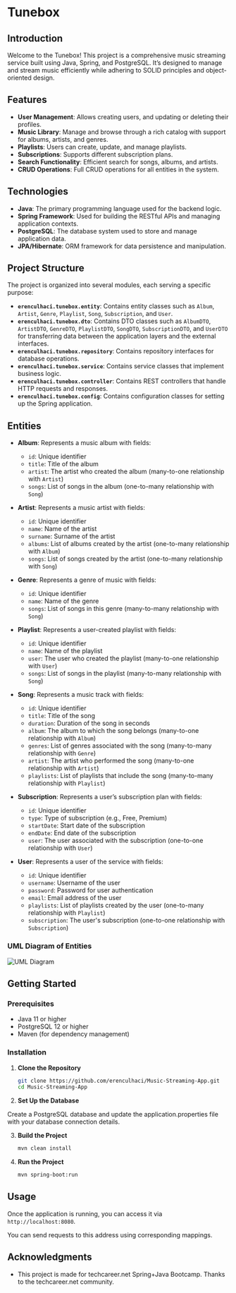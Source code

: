 # Tunebox

## Introduction

Welcome to the Tunebox! This project is a comprehensive music streaming service built using Java, Spring, and PostgreSQL. It’s designed to manage and stream music efficiently while adhering to SOLID principles and object-oriented design.

## Features

- **User Management**: Allows creating users, and updating or deleting their profiles.
- **Music Library**: Manage and browse through a rich catalog with support for albums, artists, and genres.
- **Playlists**: Users can create, update, and manage playlists.
- **Subscriptions**: Supports different subscription plans.
- **Search Functionality**: Efficient search for songs, albums, and artists.
- **CRUD Operations**: Full CRUD operations for all entities in the system.

## Technologies

- **Java**: The primary programming language used for the backend logic.
- **Spring Framework**: Used for building the RESTful APIs and managing application contexts.
- **PostgreSQL**: The database system used to store and manage application data.
- **JPA/Hibernate**: ORM framework for data persistence and manipulation.

## Project Structure

The project is organized into several modules, each serving a specific purpose:

- **`erenculhaci.tunebox.entity`**: Contains entity classes such as `Album`, `Artist`, `Genre`, `Playlist`, `Song`, `Subscription`, and `User`.
- **`erenculhaci.tunebox.dto`**: Contains DTO classes such as `AlbumDTO`, `ArtistDTO`, `GenreDTO`, `PlaylistDTO`, `SongDTO`, `SubscriptionDTO`, and `UserDTO` for transferring data between the application layers and the external interfaces.
- **`erenculhaci.tunebox.repository`**: Contains repository interfaces for database operations.
- **`erenculhaci.tunebox.service`**: Contains service classes that implement business logic.
- **`erenculhaci.tunebox.controller`**: Contains REST controllers that handle HTTP requests and responses.
- **`erenculhaci.tunebox.config`**: Contains configuration classes for setting up the Spring application.

## Entities

- **Album**: Represents a music album with fields:
  - `id`: Unique identifier
  - `title`: Title of the album
  - `artist`: The artist who created the album (many-to-one relationship with `Artist`)
  - `songs`: List of songs in the album (one-to-many relationship with `Song`)

- **Artist**: Represents a music artist with fields:
  - `id`: Unique identifier
  - `name`: Name of the artist
  - `surname`: Surname of the artist
  - `albums`: List of albums created by the artist (one-to-many relationship with `Album`)
  - `songs`: List of songs created by the artist (one-to-many relationship with `Song`)

- **Genre**: Represents a genre of music with fields:
  - `id`: Unique identifier
  - `name`: Name of the genre
  - `songs`: List of songs in this genre (many-to-many relationship with `Song`)

- **Playlist**: Represents a user-created playlist with fields:
  - `id`: Unique identifier
  - `name`: Name of the playlist
  - `user`: The user who created the playlist (many-to-one relationship with `User`)
  - `songs`: List of songs in the playlist (many-to-many relationship with `Song`)

- **Song**: Represents a music track with fields:
  - `id`: Unique identifier
  - `title`: Title of the song
  - `duration`: Duration of the song in seconds
  - `album`: The album to which the song belongs (many-to-one relationship with `Album`)
  - `genres`: List of genres associated with the song (many-to-many relationship with `Genre`)
  - `artist`: The artist who performed the song (many-to-one relationship with `Artist`)
  - `playlists`: List of playlists that include the song (many-to-many relationship with `Playlist`)

- **Subscription**: Represents a user’s subscription plan with fields:
  - `id`: Unique identifier
  - `type`: Type of subscription (e.g., Free, Premium)
  - `startDate`: Start date of the subscription
  - `endDate`: End date of the subscription
  - `user`: The user associated with the subscription (one-to-one relationship with `User`)

- **User**: Represents a user of the service with fields:
  - `id`: Unique identifier
  - `username`: Username of the user
  - `password`: Password for user authentication
  - `email`: Email address of the user
  - `playlists`: List of playlists created by the user (one-to-many relationship with `Playlist`)
  - `subscription`: The user's subscription (one-to-one relationship with `Subscription`)

### UML Diagram of Entities
![UML Diagram](https://github.com/user-attachments/assets/49921e5d-e4a0-4aab-8a3e-233885e7e69d)

## Getting Started

### Prerequisites

- Java 11 or higher
- PostgreSQL 12 or higher
- Maven (for dependency management)

### Installation

1. **Clone the Repository**

   ```bash
   git clone https://github.com/erenculhaci/Music-Streaming-App.git
   cd Music-Streaming-App

2. **Set Up the Database**

Create a PostgreSQL database and update the application.properties file with your database connection details.

3. **Build the Project**
   ```bash
   mvn clean install

4. **Run the Project**
   ```bash
   mvn spring-boot:run

## Usage

Once the application is running, you can access it via `http://localhost:8080`.

You can send requests to this address using corresponding mappings.

## Acknowledgments

- This project is made for techcareer.net Spring+Java Bootcamp. Thanks to the techcareer.net community. 

